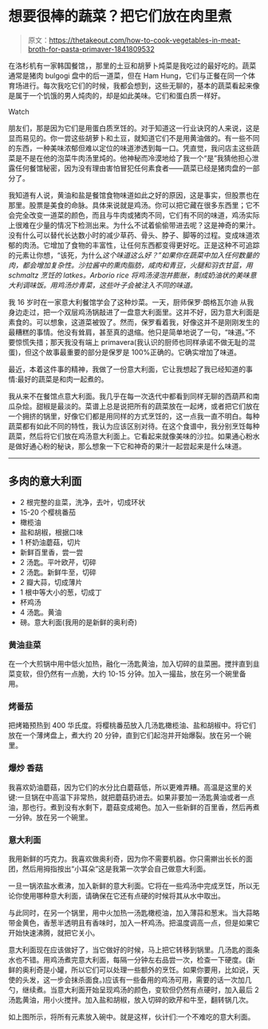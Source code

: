# 想要很棒的蔬菜？把它们放在肉里煮

> 原文：<https://thetakeout.com/how-to-cook-vegetables-in-meat-broth-for-pasta-primaver-1841809532>

在洛杉机有一家韩国餐馆，，那里的土豆和胡萝卜炖菜是我吃过的最好吃的。蔬菜通常是猪肉 bulgogi 盘中的后一道菜，但在 Ham Hung，它们与正餐在同一个体育场进行。每次我吃它们的时候，我都会想到，这些无聊的，基本的蔬菜看起来像是属于一个饥饿的男人炖肉的，却是如此美味。它们和蛋白质一样好。

Watch

朋友们，那是因为它们是用蛋白质烹饪的。对于知道这一行业诀窍的人来说，这是显而易见的。你一尝这些胡萝卜和土豆，就知道它们不是用黄油做的。有一些不同的东西，一种美味浓郁但难以定位的味道渗透到每一口。凭直觉，我问店主这些蔬菜是不是在他的泡菜牛肉汤里炖的。他神秘而冷漠地给了我一个“是”我猜他担心泄露任何餐馆秘密，因为没有理由害怕冒犯任何素食者——蔬菜已经是猪肉盘的一部分了。

我知道有人说，黄油和盐是餐馆食物味道如此之好的原因，这是事实，但股票也在那里。股票是美食的命脉。具体来说就是鸡汤。你可以把它藏在很多东西里；它不会完全改变一道菜的颜色，而且与牛肉或猪肉不同，它们有不同的味道，鸡汤实际上很难在少量的情况下检测出来。为什么不试着偷偷带进去呢？这是神奇的果汁。没有什么可以替代长达数小时的减少草药、骨头、脖子、脚等的过程。变成味道浓郁的肉汤。它增加了食物的丰富性，让任何东西都变得更好吃。正是这种不可追踪的元素让你想，“该死，为什么*这个味道这么好？”如果你在蔬菜中加入任何数量的肉，都会增加复杂性。沙拉酱中的熏肉脂肪，咸肉和青豆，火腿和羽衣甘蓝，用 schmaltz 烹饪的 latkes。Arborio rice 将鸡汤浸泡并膨胀，制成奶油状的美味意大利调味饭。用鸡汤炒青菜，这些叶子会被注入不同的味道。*

我 16 岁时在一家意大利餐馆学会了这种炒菜。一天，厨师保罗·朗格瓦尔迪 从我身边走过，把一个双层鸡汤锅敲进了一盘意大利面里。这并不好，因为意大利面是素食的。可以想象，这道菜被毁了。然而，保罗看着我，好像这并不是刚刚发生的最糟糕的事情。他没有耸肩，甚至真的退缩。他只是简单地说了一句，“味道。”不要惊慌失措；那天我没有端上 primavera(我认识的厨师也同样承诺不做无耻的混蛋)，但这个故事最重要的部分是保罗是 100%正确的。它确实增加了味道。

最近，本着这件事的精神，我做了一份意大利面，它让我想起了我已经知道的事情:最好的蔬菜是和肉一起煮的。

我从来不在餐馆点意大利面。我几乎在每一次迭代中都看到同样无聊的西葫芦和南瓜杂烩。甜椒是最淡的。菜谱上总是说把所有的蔬菜放在一起烤，或者把它们放在一个拥挤的锅里，好像它们都是用同样的方式烹饪的，这一点我一直不明白。每种蔬菜都有如此不同的特性，我认为应该区别对待。在这个食谱中，我分别烹饪每种蔬菜，然后将它们放在鸡汤意大利面上。它看起来就像美味的沙拉。如果通心粉水是做好通心粉的秘诀，那么想象一下它和神奇的果汁一起尝起来是什么味道。

* * *

## 多肉的意大利面

*   2 根完整的韭菜，洗净，去叶，切成环状
*   15-20 个樱桃番茄
*   橄榄油
*   盐和胡椒，根据口味
*   1 杯奶油蘑菇，切片
*   新鲜百里香，尝一尝
*   2 汤匙。平叶欧芹，切碎
*   2 汤匙。新鲜牛至，切碎
*   2 瓣大蒜，切成薄片
*   1 根中等大小的葱，切成丁
*   杯鸡汤
*   4 汤匙。黄油
*   磅。意大利面(我用的是新鲜的奥利奇)

### **黄油韭菜**

在一个大煎锅中用中低火加热，融化一汤匙黄油，加入切碎的韭菜圈。搅拌直到韭菜变软，但仍然有一点脆，大约 10-15 分钟。加入一撮盐，放在另一个碗里备用。

### **烤番茄**

把烤箱预热到 400 华氏度。将樱桃番茄放入几汤匙橄榄油、盐和胡椒中。将它们放在一个薄烤盘上，煮大约 20 分钟，直到它们起泡并开始爆裂。放在另一个碗里。

### **爆炒** **香菇**

我喜欢奶油蘑菇，因为它们的水分比白蘑菇低，所以更难弄糟。高温是这里的关键:一旦锅在中高温下非常热，就把蘑菇扔进去。如果非要加一汤匙黄油或者一点油，那也行。煮到没有水剩下，蘑菇变成褐色。加入一些新鲜的百里香，然后再煮一分钟。放在另一个碗里。

### **意大利面**

我用新鲜的巧克力。我喜欢做奥利奇，因为你不需要机器。你只需擀出长长的面团，然后用拇指按出“小耳朵”这是我第一次学会自己做意大利面。

一旦一锅浓盐水煮沸，加入新鲜的意大利面。它将在一些鸡汤中完成烹饪，所以无论你使用哪种意大利面，请确保在它还有点硬的时候将其从水中取出。

与此同时，在另一个锅里，用中火加热一汤匙橄榄油，加入薄蒜和葱末。当大蒜略带金黄色，香葱半透明且有香味时，加入一杯鸡汤。把温度调高一点，但是如果它开始快速沸腾，就把它关小。

意大利面现在应该做好了，当它做好的时候，马上把它转移到锅里。几汤匙的面条水也不错。用鸡汤煮完意大利面，每隔一分钟左右品尝一次，检查一下硬度。(新鲜的奥利奇是小罐，所以它们可以处理一些额外的烹饪。如果你要用，比如说，天使的头发，这一步会抹杀面食。)应该有一些备用的鸡汤可用，需要的话一次加几勺，继续煮。当意大利面开始呈现鸡汤的颜色，变软但仍然有点硬时，加入最后 2 汤匙黄油，用小火搅拌。加入盐和胡椒，放入切碎的欧芹和牛至，翻转锅几次。

如上图所示，将所有元素放入碗中。就是这样，伙计们:一个不难吃的意大利面。